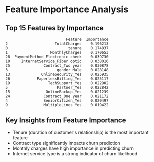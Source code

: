 # Feature Importance Analysis

## Top 15 Features by Importance

```
                           Feature  Importance
2                     TotalCharges    0.196213
0                           tenure    0.174837
1                   MonthlyCharges    0.170653
28  PaymentMethod_Electronic check    0.039730
10     InternetService_Fiber optic    0.038016
25               Contract_Two year    0.030878
3                      gender_Male    0.028148
13              OnlineSecurity_Yes    0.025935
26            PaperlessBilling_Yes    0.025117
19                 TechSupport_Yes    0.022902
5                      Partner_Yes    0.022842
15                OnlineBackup_Yes    0.021239
24               Contract_One year    0.021172
4                SeniorCitizen_Yes    0.020497
9                MultipleLines_Yes    0.019422
```

## Key Insights from Feature Importance

- Tenure (duration of customer's relationship) is the most important feature
- Contract type significantly impacts churn prediction
- Monthly charges have high importance in predicting churn
- Internet service type is a strong indicator of churn likelihood
